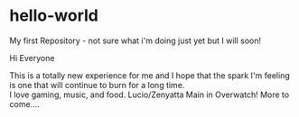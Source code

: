 # hello-world
My first Repository - not sure what i'm doing just yet but I will soon!

Hi Everyone

This is a totally new experience for me and I hope that the spark I'm feeling is one that will continue to burn for a long time.  
I love gaming, music, and food.
Lucio/Zenyatta Main in Overwatch!
More to come....

